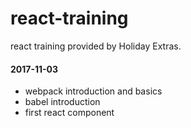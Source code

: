 # react-training
react training provided by Holiday Extras.

#### 2017-11-03
- webpack introduction and basics
- babel introduction
- first react component